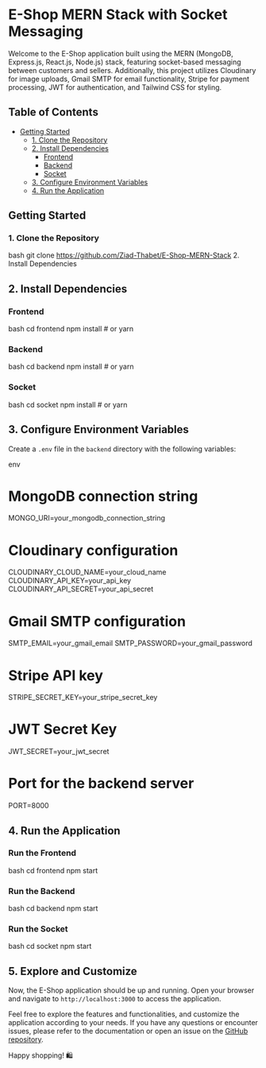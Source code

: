 # E-Shop MERN Stack with Socket Messaging

Welcome to the E-Shop application built using the MERN (MongoDB, Express.js, React.js, Node.js) stack, featuring socket-based messaging between customers and sellers. Additionally, this project utilizes Cloudinary for image uploads, Gmail SMTP for email functionality, Stripe for payment processing, JWT for authentication, and Tailwind CSS for styling.

## Table of Contents
- [Getting Started](#getting-started)
  - [1. Clone the Repository](#1-clone-the-repository)
  - [2. Install Dependencies](#2-install-dependencies)
    - [Frontend](#frontend)
    - [Backend](#backend)
    - [Socket](#socket)
  - [3. Configure Environment Variables](#3-configure-environment-variables)
  - [4. Run the Application](#4-run-the-application)

## Getting Started

### 1. Clone the Repository
bash
git clone https://github.com/Ziad-Thabet/E-Shop-MERN-Stack
 2. Install Dependencies
## 2. Install Dependencies

### Frontend
bash
cd frontend
npm install # or yarn

### Backend
bash
cd backend
npm install # or yarn

### Socket
bash
cd socket
npm install # or yarn

## 3. Configure Environment Variables

Create a `.env` file in the `backend` directory with the following variables:

env
# MongoDB connection string
MONGO_URI=your_mongodb_connection_string

# Cloudinary configuration
CLOUDINARY_CLOUD_NAME=your_cloud_name
CLOUDINARY_API_KEY=your_api_key
CLOUDINARY_API_SECRET=your_api_secret

# Gmail SMTP configuration
SMTP_EMAIL=your_gmail_email
SMTP_PASSWORD=your_gmail_password

# Stripe API key
STRIPE_SECRET_KEY=your_stripe_secret_key

# JWT Secret Key
JWT_SECRET=your_jwt_secret

# Port for the backend server
PORT=8000

## 4. Run the Application

### Run the Frontend
bash
cd frontend
npm start

### Run the Backend

bash
cd backend
npm start

### Run the Socket

bash
cd socket
npm start

## 5. Explore and Customize

Now, the E-Shop application should be up and running. Open your browser and navigate to `http://localhost:3000` to access the application.

Feel free to explore the features and functionalities, and customize the application according to your needs. If you have any questions or encounter issues, please refer to the documentation or open an issue on the [GitHub repository](https://github.com/Ziad-Thabet/E-Shop-MERN-Stack).

Happy shopping! 🛍️
